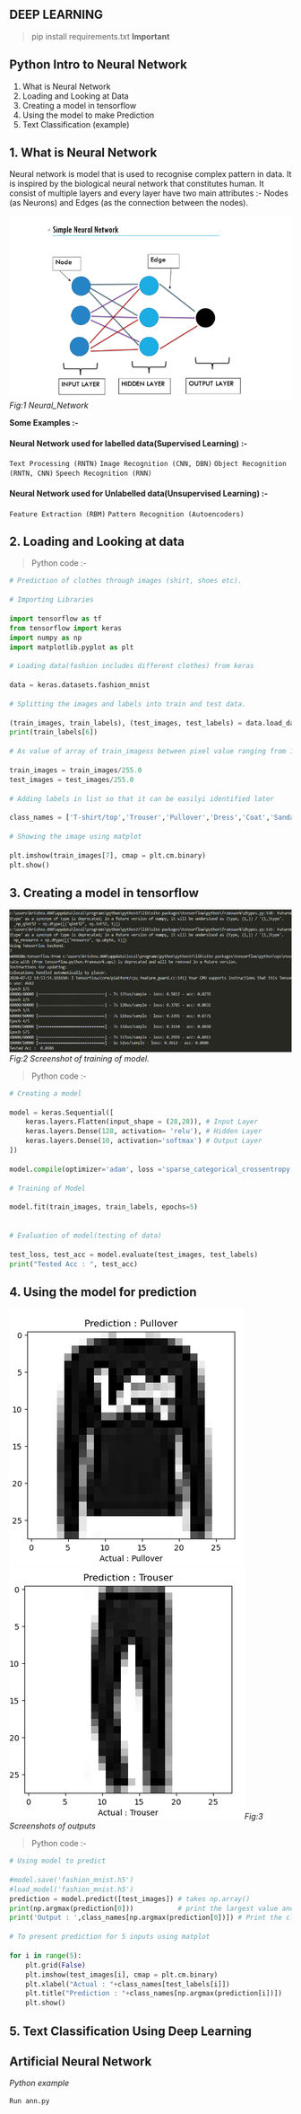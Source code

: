 DEEP LEARNING
---
>pip install requirements.txt **Important** 

## Python Intro to Neural Network

1. What is Neural Network
2. Loading and Looking at Data
3. Creating a model in tensorflow
4. Using the model to make Prediction
5. Text Classification (example)

## 1. What is Neural Network

Neural network is model that is used to recognise complex pattern in data. It is inspired by the biological neural network that constitutes human. It consist of multiple layers and every layer have two main attributes :- Nodes (as Neurons) and Edges (as the connection between the nodes).

![Neural_network_Diagram](Images/Neural_Networkpng.png)*Fig:1 Neural_Network*

**Some Examples :-**

#### Neural Network used for labelled data(Supervised Learning) :-
`Text Processing (RNTN)` `Image Recognition (CNN, DBN)` `Object Recognition (RNTN, CNN)` `Speech Recognition (RNN)`

#### Neural Network used for Unlabelled data(Unsupervised Learning) :-
`Feature Extraction (RBM)` `Pattern Recognition (Autoencoders)` 

## 2. Loading and Looking at data 

>Python code :-

```Python
# Prediction of clothes through images (shirt, shoes etc).

# Importing Libraries

import tensorflow as tf
from tensorflow import keras
import numpy as np
import matplotlib.pyplot as plt

# Loading data(fashion includes different clothes) from keras

data = keras.datasets.fashion_mnist

# Splitting the images and labels into train and test data.

(train_images, train_labels), (test_images, test_labels) = data.load_data()
print(train_labels[6])

# As value of array of train_imagess between pixel value ranging from 1-255

train_images = train_images/255.0
test_images = test_images/255.0

# Adding labels in list so that it can be easilyi identified later

class_names = ['T-shirt/top','Trouser','Pullover','Dress','Coat','Sandal','Shirt','Sneaker','Bag','Ankle-Boot']

# Showing the image using matplot

plt.imshow(train_images[7], cmap = plt.cm.binary)
plt.show()
```
## 3. Creating a model in tensorflow

![Model](Images/Fashion_model_creation.png)*Fig:2 Screenshot of training of model.*

>Python code :-

```Python
# Creating a model

model = keras.Sequential([
    keras.layers.Flatten(input_shape = (28,28)), # Input Layer
    keras.layers.Dense(128, activation= 'relu'), # Hidden Layer
    keras.layers.Dense(10, activation='softmax') # Output Layer
])

model.compile(optimizer='adam', loss ='sparse_categorical_crossentropy', metrics = ['accuracy'])

# Training of Model

model.fit(train_images, train_labels, epochs=5)


# Evaluation of model(testing of data)

test_loss, test_acc = model.evaluate(test_images, test_labels)
print("Tested Acc : ", test_acc)
```
## 4. Using the model for prediction

!['Evaluation_of_model](Images/testing.png) !['Evaluation_of_model](Images/testing_2.png)*Fig:3 Screenshots of outputs*

>Python code :-

```Python
# Using model to predict

#model.save('fashion_mnist.h5')
#load_model('fashion_mnist.h5')
prediction = model.predict([test_images]) # takes np.array()
print(np.argmax(prediction[0]))           # print the largest value and get the index of that value of image -> 0
print('Output : ',class_names[np.argmax(prediction[0])]) # Print the class name of the given result

# To present prediction for 5 inputs using matplot

for i in range(5):
    plt.grid(False)
    plt.imshow(test_images[i], cmap = plt.cm.binary)
    plt.xlabel("Actual : "+class_names[test_labels[i]])
    plt.title("Prediction : "+class_names[np.argmax(prediction[i])])
    plt.show()
```

## 5. Text Classification Using Deep Learning

## Artificial Neural Network

_Python example_<br>


`Run ann.py`

